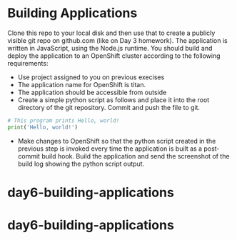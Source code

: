 # Building Applications

Clone this repo to your local disk and then use that to create a publicly visible git repo on github.com (like on Day 3 homework).
The application is written in JavaScript, using the Node.js runtime. You should build and deploy the application to an OpenShift cluster according to the following requirements:

* Use project assigned to you on previous execises
* The application name for OpenShift is titan. 
* The application should be accessible from outside
* Create a simple python script as follows and place it into the root directory of the git repository.  Commit and push the file to git.
```python
# This program prints Hello, world!
print('Hello, world!')
```
* Make changes to OpenShift so that the python script created in the previous step is invoked every time the application is built as a post-commit build hook. Build the application and send the screenshot of the build log showing the python script output.
# day6-building-applications
# day6-building-applications
